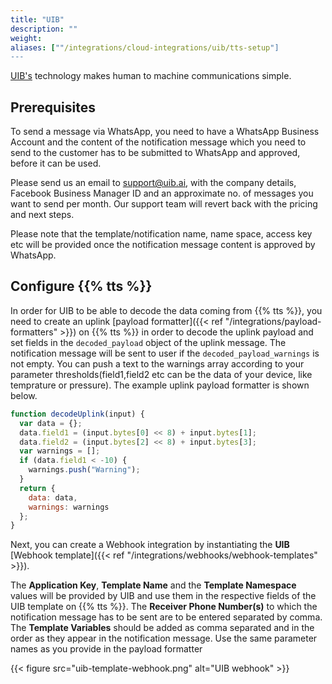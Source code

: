 ```yaml
---
title: "UIB"
description: ""
weight: 
aliases: [""/integrations/cloud-integrations/uib/tts-setup"]
---
```


[UIB's](https://www.uib.ai/) technology makes human to machine communications simple.

<!--more-->

## Prerequisites

To send a message via WhatsApp, you need to have a WhatsApp Business Account and the content of the notification message which you need to send to the customer has to be submitted to WhatsApp and approved, before it can be used.

Please send us an email to support@uib.ai, with the company details, Facebook Business Manager ID and an approximate no. of messages you want to send per month. Our support team will revert back with the pricing and next steps.

Please note that the template/notification name, name space, access key etc will be provided once the notification message content is approved by WhatsApp.


## Configure {{% tts %}}

In order for UIB to be able to decode the data coming from {{% tts %}}, you need to create an uplink [payload formatter]({{< ref "/integrations/payload-formatters" >}}) on {{% tts %}} in order to decode the uplink payload and set fields in the `decoded_payload` object of the uplink message. The notification message will be sent to user if the `decoded_payload_warnings` is not empty. You can push a text to the warnings array according to your parameter thresholds(field1,field2 etc can be the data of your device, like temprature or pressure). The example uplink payload formatter is shown below.

```js
function decodeUplink(input) {
  var data = {};
  data.field1 = (input.bytes[0] << 8) + input.bytes[1];
  data.field2 = (input.bytes[2] << 8) + input.bytes[3];
  var warnings = [];
  if (data.field1 < -10) {
    warnings.push("Warning");
  }
  return {
    data: data,
    warnings: warnings
  };
}
```

Next, you can create a Webhook integration by instantiating the **UIB** [Webhook template]({{< ref "/integrations/webhooks/webhook-templates" >}}).

The **Application Key**, **Template Name** and the **Template Namespace** values will be provided by UIB and use them in the respective fields of the UIB template on {{% tts %}}.
The **Receiver Phone Number(s)** to which the notification message has to be sent are to be entered separated by comma. 
The **Template Variables** should be added as comma separated and in the order as they appear in the notification message. Use the same parameter names as you provide in the payload formatter

{{< figure src="uib-template-webhook.png" alt="UIB webhook" >}}